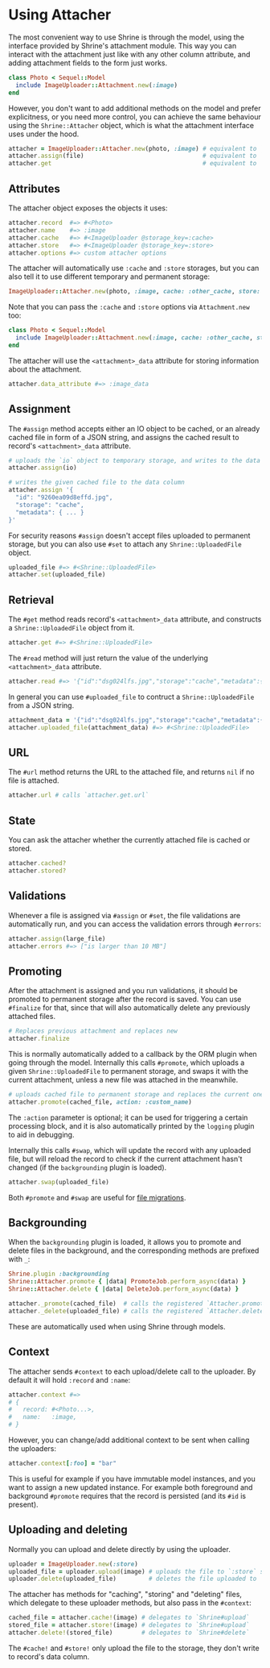 # Using Attacher

The most convenient way to use Shrine is through the model, using the interface
provided by Shrine's attachment module. This way you can interact with the
attachment just like with any other column attribute, and adding attachment
fields to the form just works.

```rb
class Photo < Sequel::Model
  include ImageUploader::Attachment.new(:image)
end
```

However, you don't want to add additional methods on the model and prefer
explicitness, or you need more control, you can achieve the same behaviour
using the `Shrine::Attacher` object, which is what the attachment interface
uses under the hood.

```rb
attacher = ImageUploader::Attacher.new(photo, :image) # equivalent to `photo.image_attacher`
attacher.assign(file)                                 # equivalent to `photo.image = file`
attacher.get                                          # equivalent to `photo.image`
```

## Attributes

The attacher object exposes the objects it uses:

```rb
attacher.record  #=> #<Photo>
attacher.name    #=> :image
attacher.cache   #=> #<ImageUploader @storage_key=:cache>
attacher.store   #=> #<ImageUploader @storage_key=:store>
attacher.options #=> custom attacher options
```

The attacher will automatically use `:cache` and `:store` storages, but you can
also tell it to use different temporary and permanent storage:

```rb
ImageUploader::Attacher.new(photo, :image, cache: :other_cache, store: :other_store)
```

Note that you can pass the `:cache` and `:store` options via `Attachment.new` too:

```rb
class Photo < Sequel::Model
  include ImageUploader::Attachment.new(:image, cache: :other_cache, store: :other_store)
end
```

The attacher will use the `<attachment>_data` attribute for storing information
about the attachment.

```rb
attacher.data_attribute #=> :image_data
```

## Assignment

The `#assign` method accepts either an IO object to be cached, or an already
cached file in form of a JSON string, and assigns the cached result to record's
`<attachment>_data` attribute.

```rb
# uploads the `io` object to temporary storage, and writes to the data column
attacher.assign(io)

# writes the given cached file to the data column
attacher.assign '{
  "id": "9260ea09d8effd.jpg",
  "storage": "cache",
  "metadata": { ... }
}'
```

For security reasons `#assign` doesn't accept files uploaded to permanent
storage, but you can also use `#set` to attach any `Shrine::UploadedFile`
object.

```rb
uploaded_file #=> #<Shrine::UploadedFile>
attacher.set(uploaded_file)
```

## Retrieval

The `#get` method reads record's `<attachment>_data` attribute, and constructs
a `Shrine::UploadedFile` object from it.

```rb
attacher.get #=> #<Shrine::UploadedFile>
```

The `#read` method will just return the value of the underlying
`<attachment>_data` attribute.

```rb
attacher.read #=> '{"id":"dsg024lfs.jpg","storage":"cache","metadata":{...}}'
```

In general you can use `#uploaded_file` to contruct a `Shrine::UploadedFile`
from a JSON string.

```rb
attachment_data = '{"id":"dsg024lfs.jpg","storage":"cache","metadata":{...}}'
attacher.uploaded_file(attachment_data) #=> #<Shrine::UploadedFile>
```

## URL

The `#url` method returns the URL to the attached file, and returns `nil` if
no file is attached.

```rb
attacher.url # calls `attacher.get.url`
```

## State

You can ask the attacher whether the currently attached file is cached or
stored.

```rb
attacher.cached?
attacher.stored?
```

## Validations

Whenever a file is assigned via `#assign` or `#set`, the file validations are
automatically run, and you can access the validation errors through `#errors`:

```rb
attacher.assign(large_file)
attacher.errors #=> ["is larger than 10 MB"]
```

## Promoting

After the attachment is assigned and you run validations, it should be promoted
to permanent storage after the record is saved. You can use `#finalize` for
that, since that will also automatically delete any previously attached files.

```rb
# Replaces previous attachment and replaces new
attacher.finalize
```

This is normally automatically added to a callback by the ORM plugin when going
through the model. Internally this calls `#promote`, which uploads a given
`Shrine::UploadedFile` to permanent storage, and swaps it with the current
attachment, unless a new file was attached in the meanwhile.

```rb
# uploads cached file to permanent storage and replaces the current one
attacher.promote(cached_file, action: :custom_name)
```

The `:action` parameter is optional; it can be used for triggering a certain
processing block, and it is also automatically printed by the `logging` plugin
to aid in debugging.

Internally this calls `#swap`, which will update the record with any uploaded
file, but will reload the record to check if the current attachment hasn't
changed (if the `backgrounding` plugin is loaded).

```rb
attacher.swap(uploaded_file)
```

Both `#promote` and `#swap` are useful for [file migrations].

## Backgrounding

When the `backgrounding` plugin is loaded, it allows you to promote and delete
files in the background, and the corresponding methods are prefixed with `_`:

```rb
Shrine.plugin :backgrounding
Shrine::Attacher.promote { |data| PromoteJob.perform_async(data) }
Shrine::Attacher.delete { |data| DeleteJob.perform_async(data) }
```
```rb
attacher._promote(cached_file)  # calls the registered `Attacher.promote` block
attacher._delete(uploaded_file) # calls the registered `Attacher.delete` block
```

These are automatically used when using Shrine through models.

## Context

The attacher sends `#context` to each upload/delete call to the uploader. By
default it will hold `:record` and `:name`:

```rb
attacher.context #=>
# {
#   record: #<Photo...>,
#   name:   :image,
# }
```

However, you can change/add additional context to be sent when calling the
uploaders:

```rb
attacher.context[:foo] = "bar"
```

This is useful for example if you have immutable model instances, and you want
to assign a new updated instance. For example both foreground and background
`#promote` requires that the record is persisted (and its `#id` is present).

## Uploading and deleting

Normally you can upload and delete directly by using the uploader.

```rb
uploader = ImageUploader.new(:store)
uploaded_file = uploader.upload(image) # uploads the file to `:store` storage
uploader.delete(uploaded_file)         # deletes the file uploaded to `:store`
```

The attacher has methods for "caching", "storing" and "deleting" files, which
delegate to these uploader methods, but also pass in the `#context`:

```rb
cached_file = attacher.cache!(image) # delegates to `Shrine#upload`
stored_file = attacher.store!(image) # delegates to `Shrine#upload`
attacher.delete!(stored_file)        # delegates to `Shrine#delete`
```

The `#cache!` and `#store!` only upload the file to the storage, they don't
write to record's data column.

[file migrations]: http://shrinerb.com/rdoc/files/doc/migrating_storage_md.html
